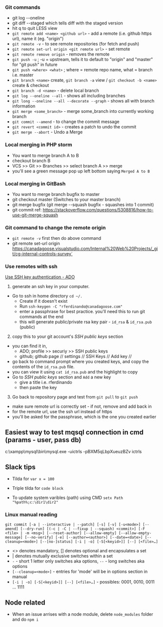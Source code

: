 ### Git commands
- git log --oneline
- git diff --staged which tells diff with the staged version
- hit q to quit LESS view
- `git remote add <name> <github url>` - add a remote (i.e. github https url), name it (eg. "origin")
- `git remote -v` - to see remote repositories (for fetch and push)
- `git remote set-url origin <git remote url>` - set remote
- `git remote remove origin` - removes the remote
- `git push -u` ; -u = upstream, tells it to default to "origin" and "master" for "git push" in future
- `git push <where> <what>` ; where = remote repo name, what = branch i.e. master
- `git branch <name>` create, `git branch -a` view / `git checkout -b <name>` create & checkout
- `git branch -d <name>` - delete local branch
- `git log --oneline --all` - shows all including branches
- `git long --oneline --all --decorate --graph` - shows all with branch information
- `git merge <some_branch>` - merge some_branch into currently working branch
- `git commit --amend` - to change the commit message
- `git revert <commit id>` - creates a patch to undo the commit
- `git merge --abort` - Undo a Merge

### Local merging in PHP storm
- You want to merge branch A to B
- checkout branch B
- VCS >> Git >> Branches >> select branch A >> merge
- you'll see a green message pop up left bottom saying `Merged A to B`

### Local merging in GitBash
- You want to merge branch bugfix to master
- git checkout master (Switches to your master branch)
- git merge bugfix (git merge --squash bugfix - squashes into 1 commit)
- git commit
ref: https://stackoverflow.com/questions/5308816/how-to-use-git-merge-squash


### Git command to change the remote origin
- `git remote -v` first then do above command
- git remote set-url origin https://canadagoose.visualstudio.com/Internal%20Web%20Projects/_git/cg-internal-controls-survey`

### Use remotes with ssh
[Use SSH key authentication - ADO](https://docs.microsoft.com/en-us/azure/devops/repos/git/use-ssh-keys-to-authenticate?view=vsts)  

1. generate an ssh key in your computer.  
  - Go to ssh in home directory `cd ~/.`  
	- Create if it doesn't exist  
	- Run `ssh-keygen -C "rferdinando@canadagoose.com"`  
	- enter a passphrase for best practice. you'll need this to run git commands at the end  
	- this will generate public/private rsa key pair - `id_rsa` & `id_rsa.pub` (public)  
2. copy this to your git account's *SSH public keys* section
  - you can find it in,
     - ADO; profile >> securiy >> SSH public keys
     - github; github page // settings // SSH Keys // Add key //  
  - go back to command prompt where you created keys, and copy the contents of the `id_rsa.pub` file.  
  - you can view it using `cat id_rsa.pub` and the highlight to copy  
  - Go to *SSH public keys* section and `Add` a new key  
     - give a title i.e. rferdinando  
     - then paste the key  
3. Go back to repository page and test from `git pull` to `git push`
  - make sure remote url is correctly set - if not, remove and add back in
  - for the remote url, use the ssh url instead of https
  - you'll be asked for the passphrase, which is the one you created earlier

## Easiest way to test mqsql connection in cmd (params - user, pass db)
c:\xampp\mysql\bin\mysql.exe -uictrls -pBXM5qLbpXueuzBZv ictrls

## Slack tips
- Tilda for `var x = 100`
- Triple tilda for ```code block```

- To update system varibles (path) using CMD `setx Path "%path%;c:\dir1\dir2"`

### Linux manual reading
`git commit [-a | --interactive | --patch] [-s] [-v] [-u<mode>] [--amend]
	   [--dry-run] [(-c | -C | --fixup | --squash) <commit>]
	   [-F <file> | -m <msg>] [--reset-author] [--allow-empty]
	   [--allow-empty-message] [--no-verify] [-e] [--author=<author>]
	   [--date=<date>] [--cleanup=<mode>] [--[no-]status]
	   [-i | -o] [-S[<keyid>]] [--] [<file>…​]`
- <> denotes mandatory, [] denotes optional and encapsulates a set
- | denotes mutually exclusive switches within a set
- `-` - short 1 letter only switches aka options, `--` - long switches aka options
- `[--cleanup=<mode>]` - entries for 'mode' will be in options section in manual
- `[-i | -o] [-S[<keyid>]] [--] [<file>…​]` - possibles: 0001, 0010, 0011 ... 1111

## Node related

- When an issue arrises with a node module, delete `node_modules` folder and do `npm i`
